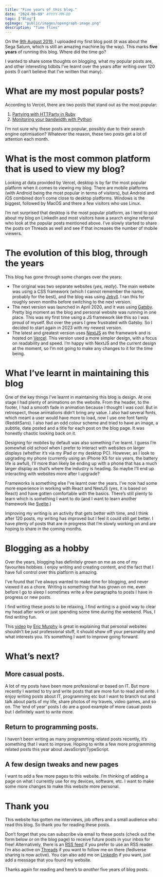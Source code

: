 ```yaml
---
title: "Five years of this blog."
date: "2024-08-09" #YYYY-MM-DD
tags: ["Blog"]
ogImage: "public/images/opengraph-image.png"
description: "Time flies"
---
```


On the [9th August 2019](https://www.joshblewitt.dev/posts/2019-08-10-sega-saturn), I uploaded my first blog post (it was about the Sega Saturn, which is still an amazing machine by the way). This marks **five years** of running this blog. Where did the time go?

I wanted to share some thoughts on blogging, what my popular posts are, and other interesting tidbits I’ve learnt over the years after writing over 120 posts (I can’t believe that I’ve written that many).

# What are my most popular posts?

According to Vercel, there are two posts that stand out as the most popular:

1. [Partying with HTTParty in Ruby](https://www.joshblewitt.dev/posts/2021-04-05-ruby-httparty)
2. [Monitoring your bandwidth with Python](https://www.joshblewitt.dev/posts/2021-01-02-python-bandwidth-monitor)

I’m not sure why these posts are popular, possibly due to their search engine optimisation? Whatever the reason, these two posts get a lot of attention each month.

# What is the most common platform that is used to view my blog?

Looking at data provided by Vercel, desktop is by far the most popular platform when it comes to viewing my blog. There are mobile platforms (with Android being the most popular in terms of visitors), but Android and iOS combined don’t come close to desktop platforms. Windows is the biggest, followed by MacOS and there a few visitors who use Linux.

I’m not surprised that desktop is the most popular platform, as I tend to post about my blog on LinkedIn and most visitors have a search engine referral who look at the popular posts mentioned above. I’ve slowly started to share the posts on Threads as well and see if that increases the number of mobile viewers.

# The evolution of this blog, through the years

This blog has gone through some changes over the years:

- The original was two separate websites (*yes, really*). The main website was using a CSS framework (which I cannot remember the name, probably for the best), and the blog was using [Jekyll](https://jekyllrb.com/). I ran this for roughly seven months before switching to the next version.
- The next version was launched in April 2020, and it was using [Gatsby](https://www.gatsbyjs.com/). Pretty big moment as the blog and personal website was running in one place. This was my first time using a JS framework like this so I was proud of myself. But over the years I grew frustrated with Gatsby. So I decided to start again in 2023 with my newest version.
- The latest and greatest version uses [NextJS](https://nextjs.org/) as the framework and is hosted on [Vercel](https://vercel.com/home). This version used a more simpler design, with a focus on readability and speed. I’m happy with NextJS and the current design at the moment, so I’m not going to make any changes to it for the time being.

# What I’ve learnt in maintaining this blog

One of the key things I’ve learnt in maintaining this blog is design. At one stage I had plenty of animations on the website. From the header, to the footer, I had a smooth fade in animation because I thought I was *cool*. But in retrospect, those animations didn’t bring any value. I also had several fonts, which meant a user would have more to load, now I use one font family (RedditSans). I also had an odd colour scheme and tried to have an image, a subtitle, date posted and a title for each post on the blog page. It was honestly chaotic looking back on it.

Designing for mobiles by default was also something I’ve learnt. I guess I’m somewhat old school when I prefer to interact with websites on larger displays (whether it’s via my iPad or my desktop PC). However, as I look to upgrading my phone (currently using an iPhone XS for six years, the battery life is awful), I’ll more than likely be ending up with a phone that has a much larger display as that’s where the industry is heading. So maybe I’ll end up interacting with websites more after I upgrade?

Frameworks is something else I’ve learnt over the years. I’ve now had some more experience in working with React and NextJS (yes, it is based on React) and have gotten comfortable with the basics. There’s still plenty to learn which is something I want to do (and I want to learn another framework like [Svelte](https://svelte.dev/).)

Improving my writing is an activity that gets better with time, and I think after 120 posts, my writing has improved but I feel it could still get better. I have plenty of posts that are in progress that I’m slowly working on and are hoping to share in the coming months.

# Blogging as a hobby

Over the years, blogging has definitely grown on me as one of my favourites hobbies. I enjoy writing and creating content, and the fact that I have full control over this platform is amazing.

I’ve found that I’ve always wanted to make time for blogging, and never viewed it as a chore. Writing is something that has grown on me, even before I go to sleep I sometimes write a few paragraphs to posts I have in progress or new posts.

I find writing these posts to be relaxing, I find writing is a good way to clear my head after work or just spending some time during the weekend. Plus, I find writing fun.

This [video](https://youtu.be/_x6SCSz7g5I?t=356) by [Eric Murphy](https://ericmurphy.xyz/) is great in explaining that personal websites shouldn’t be *just* professional stuff, it should show off your personality and what interests you. It’s something I want to improve going forward.

# What’s next?

## More casual posts.

A lot of my posts have been more professional or based on IT. But more recently I wanted to try and write posts that are more fun to read and write. I enjoy writing posts about IT, programming etc but I want to branch out and talk about parts of my life, share photos of my travels, video games, and so on. The ‘end of year’ posts I do are a good example of more casual posts but I definitely want to write more.

## Return to programming posts.

I haven’t been writing as many programming related posts recently, it’s something that I want to improve. Hoping to write a few more programming related posts this year about JavaScript/TypeScript.

## A few design tweaks and new pages

I want to add a few more pages to this website. I’m thinking of adding a page on what I currently use for my devices, software, etc. I want to make some more changes to make this website more personal.

# Thank you

This website has gotten me interviews, job offers and a small audience who read this blog. So thank you for reading these posts.

Don’t forget that you can subscribe via email to these posts (check out the form below or on the blog page) to receive future posts in your inbox for free! Alternatively, there is an [RSS feed](https://www.joshblewitt.dev/rss.xml) if you prefer to use an RSS reader. I’m also active on [Threads](https://www.threads.net/intent/follow?username=jblw1tt) if you want to follow me on there (fediverse sharing is now active). You can also add me on [LinkedIn](https://www.linkedin.com/in/jblewitt/) if you want, just add a message that you found my website.

Thanks again for reading and here’s to *another* five years of blog posts.
